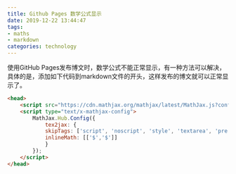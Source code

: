 ```yaml
---
title: Github Pages 数学公式显示
date: 2019-12-22 13:44:47
tags:
- maths
- markdown
categories: technology
---
```


使用GitHub Pages发布博文时，数学公式不能正常显示，有一种方法可以解决，具体的是，添加如下代码到markdown文件的开头，这样发布的博文就可以正常显示了。

<!--more-->

```html
<head>
    <script src="https://cdn.mathjax.org/mathjax/latest/MathJax.js?config=TeX-AMS-MML_HTMLorMML" type="text/javascript"></script>
    <script type="text/x-mathjax-config">
        MathJax.Hub.Config({
            tex2jax: {
            skipTags: ['script', 'noscript', 'style', 'textarea', 'pre'],
            inlineMath: [['$','$']]
            }
        });
    </script>
</head>
```

